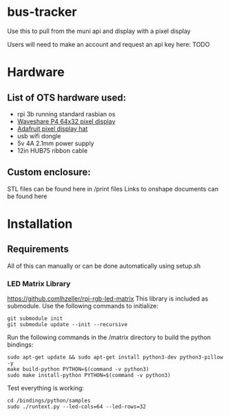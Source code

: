 # bus-tracker

Use this to pull from the muni api and display with a pixel display

Users will need to make an account and request an api key here: TODO

# Hardware
## List of OTS hardware used:
 - rpi 3b running standard rasbian os
 - [Waveshare P4 64x32 pixel display](https://www.waveshare.com/RGB-Matrix-P4-64x32.htm)
 - [Adafruit pixel display hat](https://www.adafruit.com/product/2345)
 - usb wifi dongle
 - 5v 4A 2.1mm power supply
 - 12in HUB75 ribbon cable
 
 ## Custom enclosure:
 STL files can be found here in /print files
 Links to onshape documents can be found here
 
 
# Installation


## Requirements
All of this can manually or can be done automatically using setup.sh

### LED Matrix Library
https://github.comlhzeller/rpi-rgb-led-matrix
This library is included as submodule. Use the following commands to initialize:

```
git submodule init
git submodule update --init --recursive
```

Run the following commands in the /matrix directory to build the python bindings:

```
sudo apt-get update && sudo apt-get install python3-dev python3-pillow -y
make build-python PYTHON=$(command -v python3)
sudo make install-python PYTHON=$(command -v python3)
```

Test everything is working:

```
cd /bindings/python/samples
sudo ./runtext.py --led-cols=64 --led-rows=32
```
